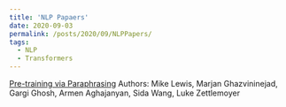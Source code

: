 ```yaml
---
title: 'NLP Papaers'
date: 2020-09-03
permalink: /posts/2020/09/NLPPapers/
tags:
  - NLP
  - Transformers
---
```



[Pre-training via Paraphrasing](https://arxiv.org/abs/2006.15020)
Authors: Mike Lewis, Marjan Ghazvininejad, Gargi Ghosh, Armen Aghajanyan, Sida Wang, Luke Zettlemoyer

